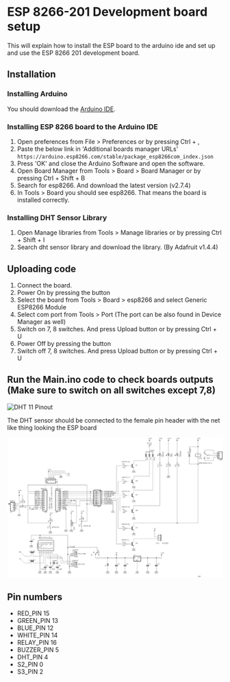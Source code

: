 # ESP 8266-201 Development board setup

This will explain how to install the ESP board to the arduino ide and set up and use the ESP 8266 201 development board.

## Installation

### Installing Arduino

You should download the [Arduino IDE](https://docs.arduino.cc/).

### Installing ESP 8266 board to the Arduino IDE

1. Open preferences from File > Preferences or by pressing Ctrl + ,
2. Paste the below link in 'Additional boards manager URLs'
        ```
        https://arduino.esp8266.com/stable/package_esp8266com_index.json
        ```
3. Press 'OK' and close the Arduino Software and open the software.
4. Open Board Manager from Tools > Board > Board Manager or by pressing Ctrl + Shift + B
5. Search for esp8266. And download the latest version (v2.7.4)
6. In Tools > Board you should see esp8266. That means the board is installed correctly.

### Installing DHT Sensor Library

1. Open Manage libraries from Tools > Manage libraries  or by pressing  Ctrl + Shift + I
2. Search dht sensor library and download the library. (By Adafruit v1.4.4)

## Uploading code

1. Connect the board.
5. Power On by pressing the button
2. Select the board from Tools > Board > esp8266 and select Generic ESP8266 Module
3. Select com port from Tools > Port (The port can be also found in Device Manager as well)
4. Switch on 7, 8 switches. And press Upload button or by pressing  Ctrl + U
5. Power Off by pressing the button
4. Switch off 7, 8 switches. And press Upload button or by pressing  Ctrl + U

## Run the Main.ino code to check boards outputs (Make sure to switch on all switches except 7,8)

![DHT 11 Pinout](https://lastminuteengineers.b-cdn.net/wp-content/uploads/arduino/DHT11-DHT22-AM2302-Temperature-Humidity-Sensor-Pinout.png)

The DHT sensor should be connected to the female pin header with the net like thing looking the ESP board

![ESP 8266 201 development board](https://github.com/MindiyaCreations/esp-201-thingsboard/blob/main/Main/Schematic.png)

## Pin numbers

- RED_PIN 15
- GREEN_PIN 13
- BLUE_PIN 12
- WHITE_PIN 14
- RELAY_PIN 16
- BUZZER_PIN 5
- DHT_PIN 4
- S2_PIN 0
- S3_PIN 2
